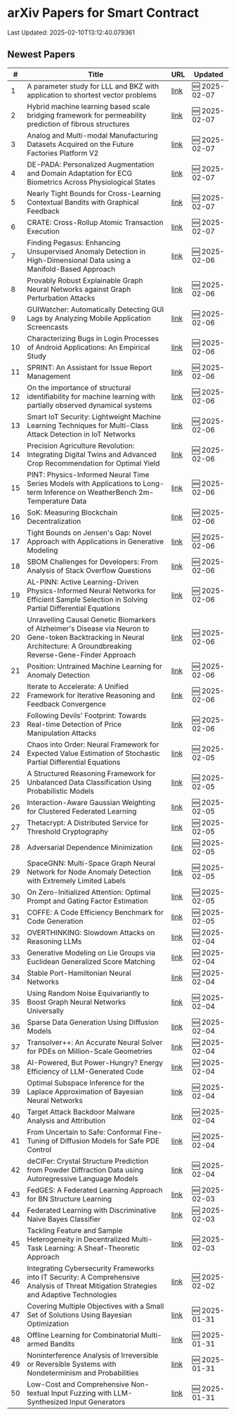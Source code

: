 # arXiv Papers for Smart Contract

Last Updated: 2025-02-10T13:12:40.079361

## Newest Papers

|\#|Title|URL|Updated|
|---|---|---|---|
|1|A parameter study for LLL and BKZ with application to shortest vector problems|[link](http://arxiv.org/abs/2502.05160v1)|🆕 2025-02-07|
|2|Hybrid machine learning based scale bridging framework for permeability prediction of fibrous structures|[link](http://arxiv.org/abs/2502.05044v1)|🆕 2025-02-07|
|3|Analog and Multi-modal Manufacturing Datasets Acquired on the Future Factories Platform V2|[link](http://arxiv.org/abs/2502.05020v1)|🆕 2025-02-07|
|4|DE-PADA: Personalized Augmentation and Domain Adaptation for ECG Biometrics Across Physiological States|[link](http://arxiv.org/abs/2502.04973v1)|🆕 2025-02-07|
|5|Nearly Tight Bounds for Cross-Learning Contextual Bandits with Graphical Feedback|[link](http://arxiv.org/abs/2502.04678v1)|🆕 2025-02-07|
|6|$\mathsf{CRATE}$: Cross-Rollup Atomic Transaction Execution|[link](http://arxiv.org/abs/2502.04659v1)|🆕 2025-02-07|
|7|Finding Pegasus: Enhancing Unsupervised Anomaly Detection in High-Dimensional Data using a Manifold-Based Approach|[link](http://arxiv.org/abs/2502.04310v1)|🆕 2025-02-06|
|8|Provably Robust Explainable Graph Neural Networks against Graph Perturbation Attacks|[link](http://arxiv.org/abs/2502.04224v1)|🆕 2025-02-06|
|9|GUIWatcher: Automatically Detecting GUI Lags by Analyzing Mobile Application Screencasts|[link](http://arxiv.org/abs/2502.04202v1)|🆕 2025-02-06|
|10|Characterizing Bugs in Login Processes of Android Applications: An Empirical Study|[link](http://arxiv.org/abs/2502.04200v1)|🆕 2025-02-06|
|11|SPRINT: An Assistant for Issue Report Management|[link](http://arxiv.org/abs/2502.04147v1)|🆕 2025-02-06|
|12|On the importance of structural identifiability for machine learning with partially observed dynamical systems|[link](http://arxiv.org/abs/2502.04131v1)|🆕 2025-02-06|
|13|Smart IoT Security: Lightweight Machine Learning Techniques for Multi-Class Attack Detection in IoT Networks|[link](http://arxiv.org/abs/2502.04057v1)|🆕 2025-02-06|
|14|Precision Agriculture Revolution: Integrating Digital Twins and Advanced Crop Recommendation for Optimal Yield|[link](http://arxiv.org/abs/2502.04054v1)|🆕 2025-02-06|
|15|PINT: Physics-Informed Neural Time Series Models with Applications to Long-term Inference on WeatherBench 2m-Temperature Data|[link](http://arxiv.org/abs/2502.04018v1)|🆕 2025-02-06|
|16|SoK: Measuring Blockchain Decentralization|[link](http://arxiv.org/abs/2501.18279v2)|🆕 2025-02-06|
|17|Tight Bounds on Jensen's Gap: Novel Approach with Applications in Generative Modeling|[link](http://arxiv.org/abs/2502.03988v1)|🆕 2025-02-06|
|18|SBOM Challenges for Developers: From Analysis of Stack Overflow Questions|[link](http://arxiv.org/abs/2502.03975v1)|🆕 2025-02-06|
|19|AL-PINN: Active Learning-Driven Physics-Informed Neural Networks for Efficient Sample Selection in Solving Partial Differential Equations|[link](http://arxiv.org/abs/2502.03963v1)|🆕 2025-02-06|
|20|Unravelling Causal Genetic Biomarkers of Alzheimer's Disease via Neuron to Gene-token Backtracking in Neural Architecture: A Groundbreaking Reverse-Gene-Finder Approach|[link](http://arxiv.org/abs/2502.03938v1)|🆕 2025-02-06|
|21|Position: Untrained Machine Learning for Anomaly Detection|[link](http://arxiv.org/abs/2502.03876v1)|🆕 2025-02-06|
|22|Iterate to Accelerate: A Unified Framework for Iterative Reasoning and Feedback Convergence|[link](http://arxiv.org/abs/2502.03787v1)|🆕 2025-02-06|
|23|Following Devils' Footprint: Towards Real-time Detection of Price Manipulation Attacks|[link](http://arxiv.org/abs/2502.03718v1)|🆕 2025-02-06|
|24|Chaos into Order: Neural Framework for Expected Value Estimation of Stochastic Partial Differential Equations|[link](http://arxiv.org/abs/2502.03670v1)|🆕 2025-02-05|
|25|A Structured Reasoning Framework for Unbalanced Data Classification Using Probabilistic Models|[link](http://arxiv.org/abs/2502.03386v1)|🆕 2025-02-05|
|26|Interaction-Aware Gaussian Weighting for Clustered Federated Learning|[link](http://arxiv.org/abs/2502.03340v1)|🆕 2025-02-05|
|27|Thetacrypt: A Distributed Service for Threshold Cryptography|[link](http://arxiv.org/abs/2502.03247v1)|🆕 2025-02-05|
|28|Adversarial Dependence Minimization|[link](http://arxiv.org/abs/2502.03227v1)|🆕 2025-02-05|
|29|SpaceGNN: Multi-Space Graph Neural Network for Node Anomaly Detection with Extremely Limited Labels|[link](http://arxiv.org/abs/2502.03201v1)|🆕 2025-02-05|
|30|On Zero-Initialized Attention: Optimal Prompt and Gating Factor Estimation|[link](http://arxiv.org/abs/2502.03029v1)|🆕 2025-02-05|
|31|COFFE: A Code Efficiency Benchmark for Code Generation|[link](http://arxiv.org/abs/2502.02827v1)|🆕 2025-02-05|
|32|OVERTHINKING: Slowdown Attacks on Reasoning LLMs|[link](http://arxiv.org/abs/2502.02542v1)|🆕 2025-02-04|
|33|Generative Modeling on Lie Groups via Euclidean Generalized Score Matching|[link](http://arxiv.org/abs/2502.02513v1)|🆕 2025-02-04|
|34|Stable Port-Hamiltonian Neural Networks|[link](http://arxiv.org/abs/2502.02480v1)|🆕 2025-02-04|
|35|Using Random Noise Equivariantly to Boost Graph Neural Networks Universally|[link](http://arxiv.org/abs/2502.02479v1)|🆕 2025-02-04|
|36|Sparse Data Generation Using Diffusion Models|[link](http://arxiv.org/abs/2502.02448v1)|🆕 2025-02-04|
|37|Transolver++: An Accurate Neural Solver for PDEs on Million-Scale Geometries|[link](http://arxiv.org/abs/2502.02414v1)|🆕 2025-02-04|
|38|AI-Powered, But Power-Hungry? Energy Efficiency of LLM-Generated Code|[link](http://arxiv.org/abs/2502.02412v1)|🆕 2025-02-04|
|39|Optimal Subspace Inference for the Laplace Approximation of Bayesian Neural Networks|[link](http://arxiv.org/abs/2502.02345v1)|🆕 2025-02-04|
|40|Target Attack Backdoor Malware Analysis and Attribution|[link](http://arxiv.org/abs/2502.02335v1)|🆕 2025-02-04|
|41|From Uncertain to Safe: Conformal Fine-Tuning of Diffusion Models for Safe PDE Control|[link](http://arxiv.org/abs/2502.02205v1)|🆕 2025-02-04|
|42|deCIFer: Crystal Structure Prediction from Powder Diffraction Data using Autoregressive Language Models|[link](http://arxiv.org/abs/2502.02189v1)|🆕 2025-02-04|
|43|FedGES: A Federated Learning Approach for BN Structure Learning|[link](http://arxiv.org/abs/2502.01538v1)|🆕 2025-02-03|
|44|Federated Learning with Discriminative Naive Bayes Classifier|[link](http://arxiv.org/abs/2502.01532v1)|🆕 2025-02-03|
|45|Tackling Feature and Sample Heterogeneity in Decentralized Multi-Task Learning: A Sheaf-Theoretic Approach|[link](http://arxiv.org/abs/2502.01145v1)|🆕 2025-02-03|
|46|Integrating Cybersecurity Frameworks into IT Security: A Comprehensive Analysis of Threat Mitigation Strategies and Adaptive Technologies|[link](http://arxiv.org/abs/2502.00651v1)|🆕 2025-02-02|
|47|Covering Multiple Objectives with a Small Set of Solutions Using Bayesian Optimization|[link](http://arxiv.org/abs/2501.19342v1)|🆕 2025-01-31|
|48|Offline Learning for Combinatorial Multi-armed Bandits|[link](http://arxiv.org/abs/2501.19300v1)|🆕 2025-01-31|
|49|Noninterference Analysis of Irreversible or Reversible Systems with Nondeterminism and Probabilities|[link](http://arxiv.org/abs/2501.19290v1)|🆕 2025-01-31|
|50|Low-Cost and Comprehensive Non-textual Input Fuzzing with LLM-Synthesized Input Generators|[link](http://arxiv.org/abs/2501.19282v1)|🆕 2025-01-31|
